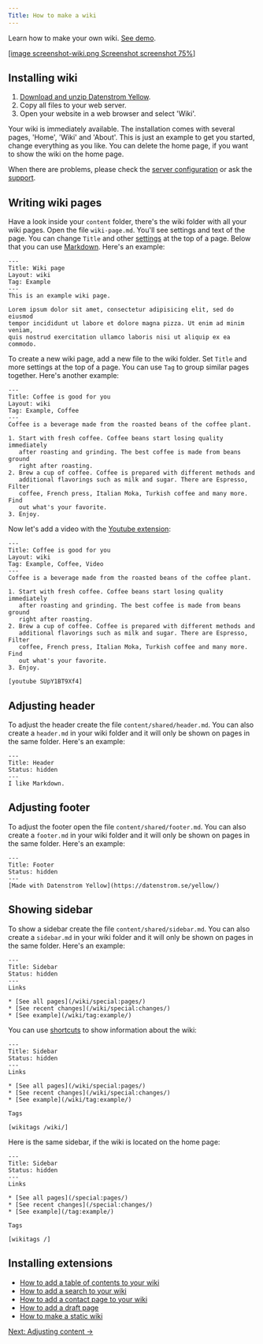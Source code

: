 ```yaml
---
Title: How to make a wiki
---
```

Learn how to make your own wiki. [See demo](/features/wiki/).

[[image screenshot-wiki.png Screenshot screenshot 75%]](/features/wiki/coffee-is-good-for-you)  

## Installing wiki

1. [Download and unzip Datenstrom Yellow](https://github.com/datenstrom/yellow/archive/master.zip).
2. Copy all files to your web server.
3. Open your website in a web browser and select 'Wiki'.

Your wiki is immediately available. The installation comes with several pages, 'Home', 'Wiki' and 'About'. This is just an example to get you started, change everything as you like. You can delete the home page, if you want to show the wiki on the home page.

When there are problems, please check the [server configuration](server-configuration) or ask the [support](/help/).

## Writing wiki pages

Have a look inside your `content` folder, there's the wiki folder with all your wiki pages. Open the file `wiki-page.md`. You'll see settings and text of the page. You can change `Title` and other [settings](markdown-cheat-sheet#settings) at the top of a page. Below that you can use [Markdown](markdown-cheat-sheet). Here's an example:

```
---
Title: Wiki page
Layout: wiki
Tag: Example
---
This is an example wiki page. 

Lorem ipsum dolor sit amet, consectetur adipisicing elit, sed do eiusmod 
tempor incididunt ut labore et dolore magna pizza. Ut enim ad minim veniam, 
quis nostrud exercitation ullamco laboris nisi ut aliquip ex ea commodo. 
```

To create a new wiki page, add a new file to the wiki folder. Set `Title` and more settings at the top of a page. You can use `Tag` to group similar pages together. Here's another example:

```
---
Title: Coffee is good for you
Layout: wiki
Tag: Example, Coffee
---
Coffee is a beverage made from the roasted beans of the coffee plant.

1. Start with fresh coffee. Coffee beans start losing quality immediately 
   after roasting and grinding. The best coffee is made from beans ground 
   right after roasting. 
2. Brew a cup of coffee. Coffee is prepared with different methods and 
   additional flavorings such as milk and sugar. There are Espresso, Filter 
   coffee, French press, Italian Moka, Turkish coffee and many more. Find 
   out what's your favorite.
3. Enjoy.
```

Now let's add a video with the [Youtube extension](https://github.com/datenstrom/yellow-extensions/tree/master/features/youtube):

```
---
Title: Coffee is good for you
Layout: wiki
Tag: Example, Coffee, Video
---
Coffee is a beverage made from the roasted beans of the coffee plant.

1. Start with fresh coffee. Coffee beans start losing quality immediately 
   after roasting and grinding. The best coffee is made from beans ground 
   right after roasting. 
2. Brew a cup of coffee. Coffee is prepared with different methods and 
   additional flavorings such as milk and sugar. There are Espresso, Filter 
   coffee, French press, Italian Moka, Turkish coffee and many more. Find 
   out what's your favorite.
3. Enjoy.

[youtube SUpY1BT9Xf4]
```

## Adjusting header

To adjust the header create the file `content/shared/header.md`. You can also create a `header.md` in your wiki folder and it will only be shown on pages in the same folder. Here's an example:

```
---
Title: Header
Status: hidden
---
I like Markdown.
```

## Adjusting footer

To adjust the footer open the file `content/shared/footer.md`. You can also create a `footer.md` in your wiki folder and it will only be shown on pages in the same folder. Here's an example:

```
---
Title: Footer
Status: hidden
---
[Made with Datenstrom Yellow](https://datenstrom.se/yellow/)
```

## Showing sidebar

To show a sidebar create the file `content/shared/sidebar.md`. You can also create a `sidebar.md` in your wiki folder and it will only be shown on pages in the same folder. Here's an example:

```
---
Title: Sidebar
Status: hidden
---
Links

* [See all pages](/wiki/special:pages/)
* [See recent changes](/wiki/special:changes/)
* [See example](/wiki/tag:example/)
```

You can use [shortcuts](https://github.com/datenstrom/yellow-extensions/tree/master/features/wiki#how-to-show-wiki-information) to show information about the wiki:

```
---
Title: Sidebar
Status: hidden
---
Links

* [See all pages](/wiki/special:pages/)
* [See recent changes](/wiki/special:changes/)
* [See example](/wiki/tag:example/)

Tags

[wikitags /wiki/]
```

Here is the same sidebar, if the wiki is located on the home page:

```
---
Title: Sidebar
Status: hidden
---
Links

* [See all pages](/special:pages/)
* [See recent changes](/special:changes/)
* [See example](/tag:example/)

Tags

[wikitags /]
```

## Installing extensions

* [How to add a table of contents to your wiki](https://github.com/datenstrom/yellow-extensions/tree/master/features/toc)
* [How to add a search to your wiki](https://github.com/datenstrom/yellow-extensions/tree/master/features/search)
* [How to add a contact page to your wiki](https://github.com/datenstrom/yellow-extensions/tree/master/features/contact)
* [How to add a draft page](https://github.com/datenstrom/yellow-extensions/tree/master/features/draft)
* [How to make a static wiki](server-configuration#static-website)

[Next: Adjusting content →](adjusting-content)